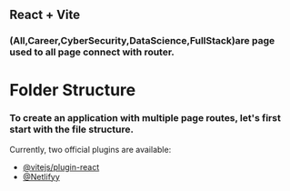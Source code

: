 ## React + Vite

### (All,Career,CyberSecurity,DataScience,FullStack)are page used to all page connect with router.
# Folder Structure
### To create an application with multiple page routes, let's first start with the file structure.

Currently, two official plugins are available:

- [@vitejs/plugin-react](https://github.com/meenatchi-14/ReactRouterTask.git/) 
- [@Netlifyy](https://main--bespoke-chimera-fa806a.netlify.app/) 
